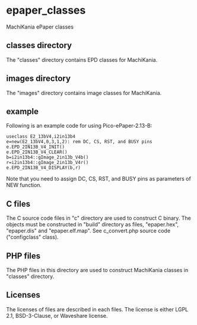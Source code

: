 # epaper_classes
MachiKania ePaper classes

## classes directory
The "classes" directory contains EPD classes for MachiKania.

## images directory
The "images" directory contains image classes for MachiKania.

## example
Following is an example code for using Pico-ePaper-2.13-B:
```console
useclass E2_13bV4,i2in13b4
e=new(E2_13bV4,0,3,1,2): rem DC, CS, RST, and BUSY pins
e.EPD_2IN13B_V4_INIT()
e.EPD_2IN13B_V4_CLEAR()
b=i2in13b4::gImage_2in13b_V4b()
r=i2in13b4::gImage_2in13b_V4r()
e.EPD_2IN13B_V4_DISPLAY(b,r)
```
Note that you need to assign DC, CS, RST, and BUSY pins as parameters of NEW function.

## C files
The C source code files in "c" directory are used to construct C binary. The objects must be constructed in "build" directory as files, "epaper.hex", "epaper.dis" and "epaper.elf.map".  See c_convert.php source code ("configclass" class).

## PHP files
The PHP files in this directory are used to construct MachiKania classes in "classes" directory.

## Licenses
The licenses of files are described in each files. The license is either LGPL 2.1, BSD-3-Clause, or Waveshare license.